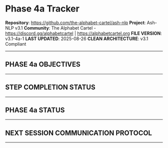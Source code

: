 <!-- ash-nlp/docs/v3.1/phase/4/a/tracker.md -->
<!--
Phase 4 Tracker for Ash-NLP Service
FILE VERSION: v3.1-4-1
LAST MODIFIED: 2025-08-26
CLEAN ARCHITECTURE: v3.1 Compliant
-->
# Phase 4a Tracker

**Repository**: https://github.com/the-alphabet-cartel/ash-nlp
**Project**: Ash-NLP v3.1
**Community**: The Alphabet Cartel - https://discord.gg/alphabetcartel | https://alphabetcartel.org
**FILE VERSION**: v3.1-4a-1
**LAST UPDATED**: 2025-08-26
**CLEAN ARCHITECTURE**: v3.1 Compliant

---

## PHASE 4a OBJECTIVES

---

## STEP COMPLETION STATUS

---

## PHASE 4a STATUS

---

## NEXT SESSION COMMUNICATION PROTOCOL

---